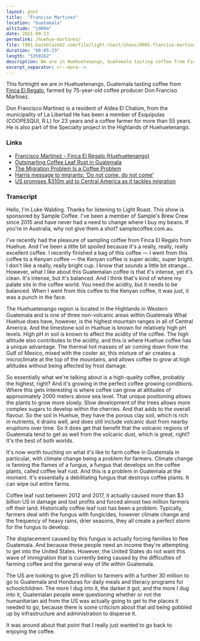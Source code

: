 ```yaml
---
layout: post
title:  "Franciso Martinez"
location: "Guatemala"
altitude: "1900m"
date: 2021-09-13
permalink: /huehue-martinez/
file: f001.backblazeb2.com/file/light-roast/shows/0001-franciso-martinez.m4a
duration: "00:05:23"
length: "5350162"
description: We are in Huehuetenango, Guatemala tasting coffee from Finca El Regalo, farmed by 75-year-old coffee producer Don Franciso Martinez.
excerpt_separator: <!--more-->
---
```


<section class="my-4 space-y-2 font-body text-gray-400">

<p>This fortnight we are in Huehuetenango, Guatemala tasting coffee from <a class="text-white border-b border-gray-300 hover:border-b border-gray-400 hover:border-gray-100" href="https://samplecoffee.com.au/coffee/francisco-martinez">Finca El Regalo</a>, farmed by 75-year-old coffee producer Don Franciso Martinez.</p>

<p>Don Francisco Martinez is a resident of Aldea El Chalúm, from the municipality of La Libertad He has been a member of Esquipulas (COOPESQUI, R.L) for 23 years and a coffee farmer for more than 55 years. He is also part of the Specialty project in the Highlands of Huehuetenango.</p>

<!--more-->

</section>

<h3 class="mb-4 font-display text-xl text-white">Links</h3>

<ul class="font-body pl-4 list-disc text-white">

<li><a class="text-white border-b border-gray-300 hover:border-b border-gray-400 hover:border-gray-100" href="https://samplecoffee.com.au/coffee/francisco-martinez">Francisco Martínez - Finca El Regalo (Huehuetenango)</a></li>
<li><a class="text-white border-b border-gray-300 hover:border-b border-gray-400 hover:border-gray-100" href="https://www.crs.org/stories/outsmarting-coffee-leaf-rust-guatemala">Outsmarting Coffee Leaf Rust in Guatemala</a></li>
<li><a class="text-white border-b border-gray-300 hover:border-b border-gray-400 hover:border-gray-100" href="https://www.washingtonpost.com/world/2019/06/11/falling-coffee-prices-drive-guatemalan-migration-united-states/">The Migration Problem Is a Coffee Problem</a></li>
<li><a class="text-white border-b border-gray-300 hover:border-b border-gray-400 hover:border-gray-100" href="https://www.aljazeera.com/news/2021/6/7/harris-meets-guatemalan-president-tackles-immigration">Harris message to migrants: ‘Do not come, do not come’</a></li>
<li><a class="text-white border-b border-gray-300 hover:border-b border-gray-400 hover:border-gray-100" href="https://www.aljazeera.com/news/2021/4/27/central-america">US promises $310m aid to Central America as it tackles migration</a></li>

</ul>

<h3 class="my-4 font-display text-xl text-white">Transcript</h3>

<section class="font-body text-base space-y-2 text-gray-400">

<p>Hello, I'm Luke Walding. Thanks for listening to Light Roast. This show is sponsored by Sample Coffee. I've been a member of Sample's Brew Crew since 2015 and have never had a need to change where I buy my beans. If you're in Australia, why not give them a shot? samplecoffee.com.au.</p>

<p>I've recently had the pleasure of sampling coffee from Finca El Regalo from Huehue. And I've been a little bit spoiled because it's a really, really, really excellent coffee. I recently finished a bag of this coffee — I went from this coffee to a Kenyan coffee — the Kenyan coffee is super acidic, super bright. I don't like a really, really bright cup. I know that sounds a little bit strange… However, what I like about this Guatemalan coffee is that it's intense, yet it's clean. It's intense, but it's balanced. And I think that's kind of where my palate sits in the coffee world. You need the acidity, but it needs to be balanced. When I went from this coffee to the Kenyan coffee, it was just, it was a punch in the face.</p>

<p>The Huehuetenango region is located in the Highlands in Western Guatemala and is one of three non-volcanic areas within Guatemala What Huehue does have, however, is the highest mountain ranges in all of Central America. And the limestone soil in Huehue is known for relatively high pH levels. High pH in soil is known to affect the acidity of the coffee. The high altitude also contributes to the acidity, and this is where Huehue coffee has a unique advantage. The thermal hot masses of air coming down from the Gulf of Mexico, mixed with the cooler air, this mixture of air creates a microclimate at the top of the mountains, and allows coffee to grow at high altitudes without being affected by frost damage.</p>

<p>So essentially what we're talking about is a high-quality coffee, probably the highest, right? And it's growing in the perfect coffee growing conditions. Where this gets interesting is where coffee can grow at altitudes of approximately 2000 meters above sea level. That unique positioning allows the plants to grow more slowly. Slow development of the trees allows more complex sugars to develop within the cherries. And that adds to the overall flavour. So the soil in Huehue, they have the porous clay soil, which is rich in nutrients, it drains well, and does still include volcanic dust from nearby eruptions over time. So it does get that benefit that the volcanic regions of Guatemala tend to get as well from the volcanic dust, which is great, right? It's the best of both worlds.</p>

<p>It's now worth touching on what it's like to farm coffee in Guatemala in particular, with climate change being a problem for farmers. Climate change is fanning the flames of a fungus, a fungus that develops on the coffee plants, called coffee leaf rust. And this is a problem in Guatemala at the moment. It's essentially a debilitating fungus that destroys coffee plants. It can wipe out entire farms.</p>

<p>Coffee leaf rust between 2012 and 2017, it actually caused more than $3 billion US in damage and lost profits and forced almost two million farmers off their land. Historically coffee leaf rust has been a problem. Typically, farmers deal with the fungus with fungicides, however climate change and the frequency of heavy rains, drier seasons, they all create a perfect storm for the fungus to develop.</p> 

<p>The displacement caused by this fungus is actually forcing families to flee Guatemala. And because these people need an income they're attempting to get into the United States. However, the United States do not want this wave of immigration that is currently being caused by the difficulties of farming coffee and the general way of life within Guatemala.</p>

<p>The US are looking to give 25 million to farmers with a further 30 million to go to Guatemala and Honduras for daily meals and literacy programs for schoolchildren. The more I dug into it, the darker it got, and the more I dug into it, Guatemalan people were questioning whether or not the humanitarian aid from the US was actually going to get to the places it needed to go, because there is some criticism about that aid being gobbled up by infrastructure and administration to disperse it.</p>

<p>It was around about that point that I really just wanted to go back to enjoying the coffee.</p>

</section>